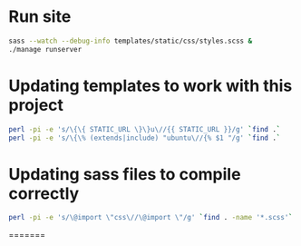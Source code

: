 Run site
===

``` bash
sass --watch --debug-info templates/static/css/styles.scss &
./manage runserver
```

Updating templates to work with this project
===

``` bash
perl -pi -e 's/\{\{ STATIC_URL \}\}u\//{{ STATIC_URL }}/g' `find .`
perl -pi -e 's/\{\% (extends|include) "ubuntu\//{% $1 "/g' `find .`
```

Updating sass files to compile correctly
===

``` bash
perl -pi -e 's/\@import \"css\//\@import \"/g' `find . -name '*.scss'`
```
=======
